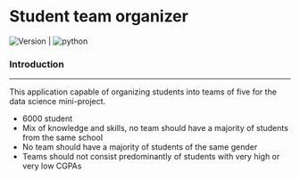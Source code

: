 # Student team organizer

![Version](https://img.shields.io/badge/Version-1.0-green "python") | ![python](https://img.shields.io/badge/python-3.13.0-blue "python")

### Introduction

---

This application capable of organizing students into teams of five for the data science mini-project.

- 6000 student
- Mix of knowledge and skills, no team should have a majority of students from the same school
- No team should have a majority of students of the same gender
- Teams should not consist predominantly of students with very high or very low CGPAs
